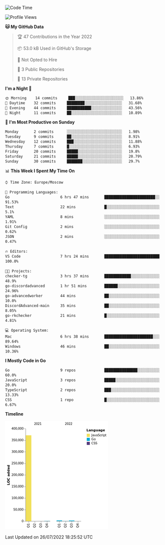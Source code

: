 <!--START_SECTION:waka-->
![Code Time](http://img.shields.io/badge/Code%20Time-393%20hrs%2048%20mins-blue)

![Profile Views](http://img.shields.io/badge/Profile%20Views-0-blue)

**🐱 My GitHub Data** 

> 🏆 47 Contributions in the Year 2022
 > 
> 📦 53.0 kB Used in GitHub's Storage 
 > 
> 🚫 Not Opted to Hire
 > 
> 📜 3 Public Repositories 
 > 
> 🔑 13 Private Repositories  
 > 
**I'm a Night 🦉** 

```text
🌞 Morning    14 commits     ███░░░░░░░░░░░░░░░░░░░░░░   13.86% 
🌆 Daytime    32 commits     ████████░░░░░░░░░░░░░░░░░   31.68% 
🌃 Evening    44 commits     ███████████░░░░░░░░░░░░░░   43.56% 
🌙 Night      11 commits     ██░░░░░░░░░░░░░░░░░░░░░░░   10.89%

```
📅 **I'm Most Productive on Sunday** 

```text
Monday       2 commits      ░░░░░░░░░░░░░░░░░░░░░░░░░   1.98% 
Tuesday      9 commits      ██░░░░░░░░░░░░░░░░░░░░░░░   8.91% 
Wednesday    12 commits     ███░░░░░░░░░░░░░░░░░░░░░░   11.88% 
Thursday     7 commits      █░░░░░░░░░░░░░░░░░░░░░░░░   6.93% 
Friday       20 commits     █████░░░░░░░░░░░░░░░░░░░░   19.8% 
Saturday     21 commits     █████░░░░░░░░░░░░░░░░░░░░   20.79% 
Sunday       30 commits     ███████░░░░░░░░░░░░░░░░░░   29.7%

```


📊 **This Week I Spent My Time On** 

```text
⌚︎ Time Zone: Europe/Moscow

💬 Programming Languages: 
Go                       6 hrs 47 mins       ███████████████████████░░   91.53% 
Text                     22 mins             █░░░░░░░░░░░░░░░░░░░░░░░░   5.1% 
YAML                     8 mins              ░░░░░░░░░░░░░░░░░░░░░░░░░   1.91% 
Git Config               2 mins              ░░░░░░░░░░░░░░░░░░░░░░░░░   0.62% 
JSON                     2 mins              ░░░░░░░░░░░░░░░░░░░░░░░░░   0.47%

🔥 Editors: 
VS Code                  7 hrs 24 mins       █████████████████████████   100.0%

🐱‍💻 Projects: 
checker-tg               3 hrs 37 mins       ████████████░░░░░░░░░░░░░   48.9% 
go-discordadvanced       1 hr 51 mins        ██████░░░░░░░░░░░░░░░░░░░   24.96% 
go-advancedworker        44 mins             ██░░░░░░░░░░░░░░░░░░░░░░░   10.0% 
DiscordAdvanced-main     35 mins             ██░░░░░░░░░░░░░░░░░░░░░░░   8.05% 
go-rkchecker             21 mins             █░░░░░░░░░░░░░░░░░░░░░░░░   4.81%

💻 Operating System: 
Mac                      6 hrs 38 mins       ██████████████████████░░░   89.64% 
Windows                  46 mins             ██░░░░░░░░░░░░░░░░░░░░░░░   10.36%

```

**I Mostly Code in Go** 

```text
Go                       9 repos             ███████████████░░░░░░░░░░   60.0% 
JavaScript               3 repos             █████░░░░░░░░░░░░░░░░░░░░   20.0% 
TypeScript               2 repos             ███░░░░░░░░░░░░░░░░░░░░░░   13.33% 
CSS                      1 repo              █░░░░░░░░░░░░░░░░░░░░░░░░   6.67%

```


**Timeline**

![Chart not found](https://raw.githubusercontent.com/jeezft/jeezft/main/charts/bar_graph.png) 


 Last Updated on 26/07/2022 18:25:52 UTC
<!--END_SECTION:waka-->
